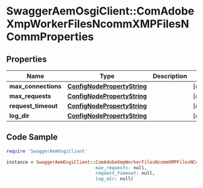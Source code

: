 # SwaggerAemOsgiClient::ComAdobeXmpWorkerFilesNcommXMPFilesNCommProperties

## Properties

Name | Type | Description | Notes
------------ | ------------- | ------------- | -------------
**max_connections** | [**ConfigNodePropertyString**](ConfigNodePropertyString.md) |  | [optional] 
**max_requests** | [**ConfigNodePropertyString**](ConfigNodePropertyString.md) |  | [optional] 
**request_timeout** | [**ConfigNodePropertyString**](ConfigNodePropertyString.md) |  | [optional] 
**log_dir** | [**ConfigNodePropertyString**](ConfigNodePropertyString.md) |  | [optional] 

## Code Sample

```ruby
require 'SwaggerAemOsgiClient'

instance = SwaggerAemOsgiClient::ComAdobeXmpWorkerFilesNcommXMPFilesNCommProperties.new(max_connections: null,
                                 max_requests: null,
                                 request_timeout: null,
                                 log_dir: null)
```


